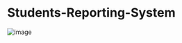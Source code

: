 # Students-Reporting-System

![image](https://user-images.githubusercontent.com/80617183/209444725-76b3c8e9-73b2-40e6-aadf-8f8046ae621b.png)
